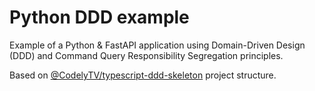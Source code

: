 # Python DDD example

Example of a Python & FastAPI application using Domain-Driven Design (DDD) and Command Query Responsibility Segregation principles.

Based on [@CodelyTV/typescript-ddd-skeleton](https://github.com/CodelyTV/typescript-ddd-skeleton) project structure.


